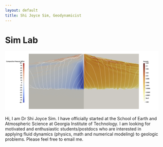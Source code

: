 ```yaml
---
layout: default
title: Shi Joyce Sim, Geodynamicist
---
```

# Sim Lab
[//]: # (你好， 我是沈詩！)

<img src="/image/U2K7.png " alt="Porosity waves from Sim et al 2020." title="Porosity waves from Sim et al 2020." width="2000" />

Hi, I am Dr Shi Joyce Sim. I have officially started at the School of Earth and Atmospheric Science at Georgia Institute of Technology. I am looking for motivated and enthusiastic students/postdocs who are interested in applying fluid dynamics (physics, math and numerical modeling) to geologic problems. Please feel free to email me.
